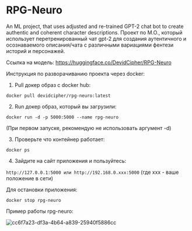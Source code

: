 # RPG-Neuro
An ML project, that uses adjusted and re-trained GPT-2 chat bot to create authentic and coherent character descriptions.
Проект по М.О., который использует перетренированный чат gpt-2 для создания аутентичного и осознаваемого описания/чата с различными вариациями фентези историй и персонажей.

Ссылка на модель: https://huggingface.co/DevidCipher/RPG-Neuro

Инструкция по разворачиванию проекта через docker: 

1. Pull докер образ с docker hub:
   
```shell
docker pull devidcipher/rpg-neuro:latest
```

2. Run докер образ, который вы загрузили:
   
```shell
docker run -d -p 5000:5000 --name rpg-neuro
```

(При первом запуске, рекомендую не использовать аргумент -d)

3. Проверьте что контейнер работает:

```shell
docker ps
```

4. Зайдите на сайт приложения и пользуйтесь:
   
```http://127.0.0.1:5000 или http://192.168.0.xxx:5000```
(где xxx - ваше положение в сети)

Для остановки приложения:

```shell
docker stop rpg-neuro
```

Пример работы rpg-neuro:

![cc6f7a23-df3a-4b64-a839-25940f5886cc](https://github.com/user-attachments/assets/ae606659-4694-4345-a6de-19cba8784418)


